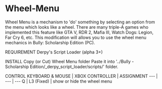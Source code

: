 # Wheel-Menu
Wheel Menu is a mechanism to 'do' something by selecting an option from the menu which looks like a wheel. There are many triple-A games who implemented this feature like GTA V, RDR 2, Mafia III, Watch Dogs: Legion, Far Cry 6, etc. This modification will allows you to use the wheel menu mechanics in Bully: Scholarship Edition (PC).

REQUIREMENT
Derpy's Script Loader (alpha 3+)

INSTALL
Copy (or Cut) Wheel Menu folder
Paste it into '../Bully - Scholarship Edition/_derpy_script_loader/scripts/' folder.

CONTROL
KEYBOARD & MOUSE | XBOX CONTROLLER | ASSIGNMENT
--- | --- | ---
Q	| L3 (Fixed) | show or hide the wheel menu
